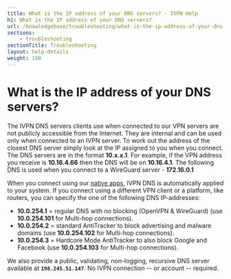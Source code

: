 ```yaml
---
title: What is the IP address of your DNS servers? - IVPN Help
h1: What is the IP address of your DNS servers?
url: /knowledgebase/troubleshooting/what-is-the-ip-address-of-your-dns-servers/
sections:
    - troubleshooting
sectionTitle: Troubleshooting
layout: help-details
weight: 150
---
```

# What is the IP address of your DNS servers?

The IVPN DNS servers clients use when connected to our VPN servers are not publicly accessible from the Internet. They are internal and can be used only when connected to an IVPN server. To work out the address of the closest DNS server simply look at the IP assigned to you when you connect. The DNS servers are in the format **10.x.x.1**. For example, if the VPN address you receive is **10.16.4.66** then the DNS will be on **10.16.4.1**. The following DNS is used when you connect to a WireGuard server - **172.16.0.1**

When you connect using our [native apps](/apps/), IVPN DNS is automatically applied to your system. If you connect using a different VPN client or a platform, like routers, you can specify the one of the following DNS IP-addresses:

* **10.0.254.1** = regular DNS with no blocking (OpenVPN & WireGuard) (use **10.0.254.101** for Multi-hop connections).
* **10.0.254.2** = standard AntiTracker to block advertising and malware domains (use **10.0.254.102** for Multi-hop connections).
* **10.0.254.3** = Hardcore Mode AntiTracker to also block Google and Facebook (use **10.0.254.103** for Multi-hop connections).

We also provide a public, validating, non-logging, recursive DNS server available at **`198.245.51.147`**.  No IVPN connection -- or account -- required.
